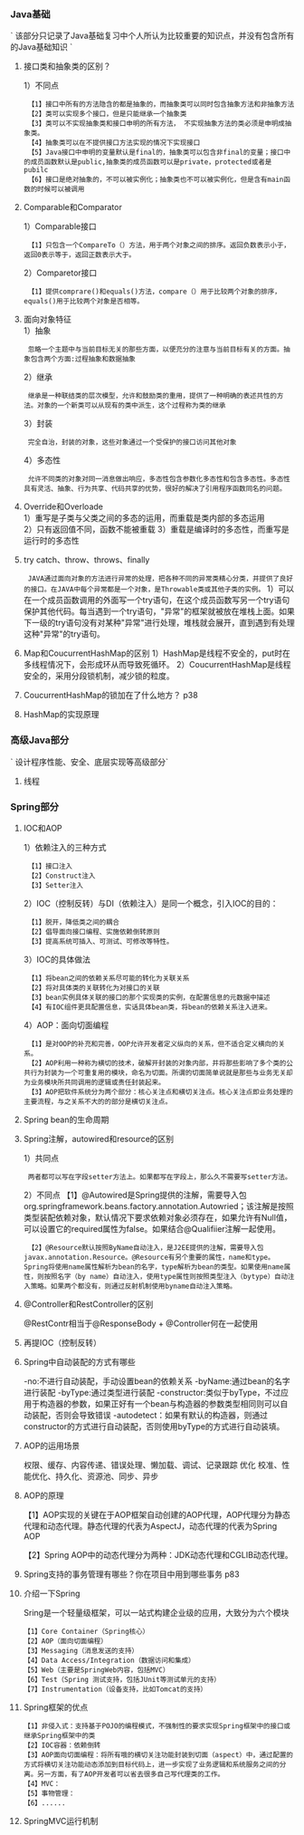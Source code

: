 <h3>Java基础</h3>
` 该部分只记录了Java基础复习中个人所认为比较重要的知识点，并没有包含所有的Java基础知识 `


1. 接口类和抽象类的区别？

	1）不同点

		【1】接口中所有的方法隐含的都是抽象的，而抽象类可以同时包含抽象方法和非抽象方法
		【2】类可以实现多个接口，但是只能继承一个抽象类
		【3】类可以不实现抽象类和接口申明的所有方法， 不实现抽象方法的类必须是申明成抽象类。
		【4】抽象类可以在不提供接口方法实现的情况下实现接口
		【5】Java接口中申明的变量默认是final的，抽象类可以包含非final的变量；接口中的成员函数默认是public,抽象类的成员函数可以是private，protected或者是pubilc
		【6】接口是绝对抽象的，不可以被实例化；抽象类也不可以被实例化，但是含有main函数的时候可以被调用

2. Comparable和Comparator

	1）Comparable接口

		【1】只包含一个CompareTo（）方法，用于两个对象之间的排序。返回负数表示小于，返回0表示等于，返回正数表示大于。
	
	2）Comparetor接口

		【1】提供comprare()和equals()方法，compare（）用于比较两个对象的排序，equals()用于比较两个对象是否相等。

3. 面向对象特征
	<br/>
	1）抽象

		忽略一个主题中与当前目标无关的那些方面，以便充分的注意与当前目标有关的方面。抽象包含两个方面:过程抽象和数据抽象
	2）继承
		
		继承是一种联结类的层次模型，允许和鼓励类的重用，提供了一种明确的表述共性的方法。对象的一个新类可以从现有的类中派生，这个过程称为类的继承
	3）封装

		完全自治，封装的对象，这些对象通过一个受保护的接口访问其他对象
	4）多态性

		允许不同类的对象对同一消息做出响应，多态性包含参数化多态性和包含多态性。多态性具有灵活、抽象、行为共享、代码共享的优势，很好的解决了引用程序函数同名的问题。
		

4. Override和Overloade
	<br/>
	1）重写是子类与父类之间的多态的运用，而重载是类内部的多态运用<br/>
	2）只有返回值不同，函数不能被重载
	3）重载是编译时的多态性，而重写是运行时的多态性
		

5. try catch、throw、throws、finally

	` JAVA通过面向对象的方法进行异常的处理，把各种不同的异常类精心分类，并提供了良好的接口。在JAVA中每个异常都是一个对象，是Throwable类或其他子类的实例。`
	1）可以在一个成员函数调用的外面写一个try语句，在这个成员函数写另一个try语句保护其他代码。每当遇到一个try语句，"异常"的框架就被放在堆栈上面。如果下一级的try语句没有对某种"异常"进行处理，堆栈就会展开，直到遇到有处理这种"异常"的try语句。
	
6. Map和CoucurrentHashMap的区别
	1）HashMap是线程不安全的，put时在多线程情况下，会形成环从而导致死循环。
	2）CoucurrentHashMap是线程安全的，采用分段锁机制，减少锁的粒度。

7. CoucurrentHashMap的锁加在了什么地方？
	p38

8. HashMap的实现原理




<h3>高级Java部分</h3>
` 设计程序性能、安全、底层实现等高级部分` 

1. 线程







<h3>Spring部分</h3>

1. IOC和AOP

	1）依赖注入的三种方式

		【1】接口注入
		【2】Construct注入
		【3】Setter注入
	2）IOC（控制反转）与DI（依赖注入）是同一个概念，引入IOC的目的：

		【1】脱开，降低类之间的耦合
		【2】倡导面向接口编程、实施依赖倒转原则
		【3】提高系统可插入、可测试、可修改等特性。
	3）IOC的具体做法
		
		【1】将bean之间的依赖关系尽可能的转化为关联关系
		【2】将对具体类的关联转化为对接口的关联
		【3】bean实例具体关联的接口的那个实现类的实例，在配置信息的元数据中描述
		【4】有IOC组件更具配置信息，实话具体bean类，将bean的依赖关系注入进来。


	4）AOP：面向切面编程
		
		【1】是对OOP的补充和完善，OOP允许开发者定义纵向的关系，但不适合定义横向的关系。
		【2】AOP利用一种称为横切的技术，破解开封装的对象内部，并将那些影响了多个类的公共行为封装为一个可重复用的模块，命名为切面。所谓的切面简单说就是那些与业务无关却为业务模块所共同调用的逻辑或责任封装起来。
		【3】AOP把软件系统分为两个部分：核心关注点和横切关注点。核心关注点即业务处理的主要流程，与之关系不大的的部分是横切关注点。

2. Spring bean的生命周期
	


3. Spring注解，autowired和resource的区别

	1）共同点
		
		两者都可以写在字段setter方法上。如果都写在字段上，那么久不需要写setter方法。
	2）不同点
		【1】@Autowired是Spring提供的注解，需要导入包org.springframework.beans.factory.annotation.Autowried；该注解是按照类型装配依赖对象，默认情况下要求依赖对象必须存在，如果允许有Null值，可以设置它的required属性为false。如果结合@Qualifiier注解一起使用。
		
		【2】@Resource默认按照ByName自动注入，是J2EE提供的注解，需要导入包javax.annotation.Resource。@Resource有另个重要的属性，name和type。Spring将使用name属性解析为bean的名字，type解析为bean的类型。如果使用name属性，则按照名字（by name）自动注入，使用type属性则按照类型注入（bytype）自动注入策略。如果两个都没有，则通过反射机制使用byname自动注入策略。
 


4. @Controller和RestController的区别

	@RestContr相当于@ResponseBody + @Controller何在一起使用


5. 再提IOC（控制反转）


6. Spring中自动装配的方式有哪些
	
	-no:不进行自动装配，手动设置bean的依赖关系
	-byName:通过bean的名字进行装配
	-byType:通过类型进行装配
	-constructor:类似于byType，不过应用于构造器的参数，如果正好有一个bean与构造器的参数类型相同则可以自动装配，否则会导致错误
	-autodetect：如果有默认的构造器，则通过constructor的方式进行自动装配，否则使用byType的方式进行自动装填。

7. AOP的运用场景
	
	权限、缓存、内容传递、错误处理、懒加载、调试、记录跟踪 优化 校准、性能优化、持久化、资源池、同步、异步

8. AOP的原理
	
	【1】AOP实现的关键在于AOP框架自动创建的AOP代理，AOP代理分为静态代理和动态代理。静态代理的代表为AspectJ，动态代理的代表为Spring AOP 

	【2】Spring AOP中的动态代理分为两种：JDK动态代理和CGLIB动态代理。


9. Spring支持的事务管理有哪些？你在项目中用到哪些事务
	p83


10. 介绍一下Spring
	
	Sring是一个轻量级框架，可以一站式构建企业级的应用，大致分为六个模块
		
		【1】Core Container（Spring核心）
		【2】AOP（面向切面编程）
		【3】Messaging（消息发送的支持）
		【4】Data Access/Integration（数据访问和集成）
		【5】Web（主要是SpringWeb内容，包括MVC）
		【6】Test（Spring 测试支持，包括JUnit等测试单元的支持）
		【7】Instrumentation（设备支持，比如Tomcat的支持）

	
	
11. Spring框架的优点
	
		【1】非侵入式：支持基于POJO的编程模式，不强制性的要求实现Spring框架中的接口或继承Spring框架中的类
		【2】IOC容器：依赖倒转
		【3】AOP面向切面编程：将所有哦的横切关注功能封装到切面（aspect）中，通过配置的方式将横切关注功能动态添加到目标代码上，进一步实现了业务逻辑和系统服务之间的分离。另一方面，有了AOP开发者可以省去很多自己写代理类的工作。
		【4】MVC：
		【5】事物管理：
		【6】......


12. SpringMVC运行机制
	
	





	